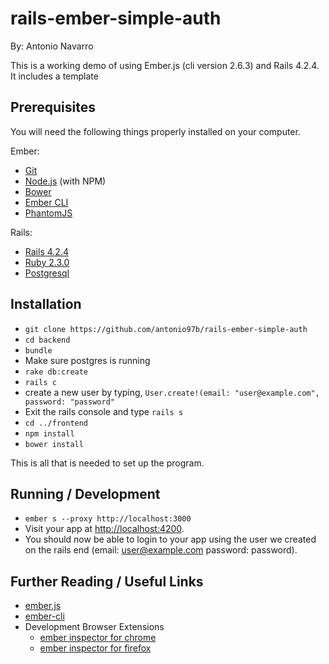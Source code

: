 # rails-ember-simple-auth
By: Antonio Navarro

This is a working demo of using Ember.js (cli version 2.6.3) and Rails 4.2.4. It includes a template

## Prerequisites

You will need the following things properly installed on your computer.

Ember:
* [Git](http://git-scm.com/)
* [Node.js](http://nodejs.org/) (with NPM)
* [Bower](http://bower.io/)
* [Ember CLI](http://ember-cli.com/)
* [PhantomJS](http://phantomjs.org/)

Rails:
* [Rails 4.2.4](http://rubyonrails.org/)
* [Ruby 2.3.0](https://rvm.io/)
* [Postgresql](https://www.postgresql.org/download/)

## Installation

* `git clone https://github.com/antonio97b/rails-ember-simple-auth`
* `cd backend`
* `bundle`
* Make sure postgres is running
* `rake db:create`
* `rails c`
* create a new user by typing, `User.create!(email: "user@example.com", password: "password"`
* Exit the rails console and type `rails s`
* `cd ../frontend`
* `npm install`
* `bower install`

This is all that is needed to set up the program.

## Running / Development

* `ember s --proxy http://localhost:3000`
* Visit your app at [http://localhost:4200](http://localhost:4200).
* You should now be able to login to your app using the user we created on the rails end (email: user@example.com password: password).

## Further Reading / Useful Links

* [ember.js](http://emberjs.com/)
* [ember-cli](http://ember-cli.com/)
* Development Browser Extensions
  * [ember inspector for chrome](https://chrome.google.com/webstore/detail/ember-inspector/bmdblncegkenkacieihfhpjfppoconhi)
  * [ember inspector for firefox](https://addons.mozilla.org/en-US/firefox/addon/ember-inspector/)
